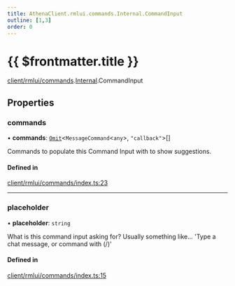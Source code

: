 ```yaml
---
title: AthenaClient.rmlui.commands.Internal.CommandInput
outline: [1,3]
order: 0
---
```


# {{ $frontmatter.title }}


[client/rmlui/commands](../modules/client_rmlui_commands.md).[Internal](../modules/client_rmlui_commands_Internal.md).CommandInput

## Properties

### commands

• **commands**: [`Omit`](../modules/server_player_inventory_Internal.md#Omit)<`MessageCommand`<`any`\>, ``"callback"``\>[]

Commands to populate this Command Input with to show suggestions.

#### Defined in

[client/rmlui/commands/index.ts:23](https://github.com/Stuyk/altv-athena/blob/8e03099/src/core/client/rmlui/commands/index.ts#L23)

___

### placeholder

• **placeholder**: `string`

What is this command input asking for?
Usually something like... 'Type a chat message, or command with (/)'

#### Defined in

[client/rmlui/commands/index.ts:15](https://github.com/Stuyk/altv-athena/blob/8e03099/src/core/client/rmlui/commands/index.ts#L15)
